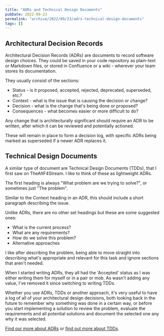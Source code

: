 ```yaml
---
title: "ADRs and Technical Design Documents"
pubDate: 2022-09-23
permalink: "archive/2022/09/23/adrs-technical-design-documents"
tags: []
---
```


## Architectural Decision Records

Architectural Decision Records (ADRs) are documents to record software design choices. They could be saved in your code repository as plain-text or Markdown files, or stored in Confluence or a wiki - wherever your team stores its documentation.

They usually consist of the sections:

* Status - is it proposed, accepted, rejected, deprecated, superseded, etc.?
* Context - what is the issue that is causing the decision or change?
* Decision - what is the change that's being done or proposed?
* Consequences - what becomes easier or more difficult to do?

Any change that is architecturally significant should require an ADR to be written, after which it can be reviewed and potentially actioned.

These will remain in place to form a decision log, with specific ADRs being marked as superseded if a newer ADR replaces it.

## Technical Design Documents

A similar type of document are Technical Design Documents (TDDs), that I first saw on TheAltF4Stream. I like to think of these as lightweight ADRs.

The first heading is always "What problem are we trying to solve?", or sometimes just "The problem".

Similar to the Context heading in an ADR, this should include a short paragraph describing the issue.

Unlike ADRs, there are no other set headings but these are some suggested ones:

-  What is the current process?
-  What are any requirements?
-  How do we solve this problem?
-  Alternative approaches

I like after describing the problem, being able to move straight into describing what's appropriate and relevant for this task and ignore sections that aren't needed.

When I started writing ADRs, they all had the 'Accepted' status as I was either writing them for myself or in a pair or mob. As wasn't adding any value, I've removed it since switching to writing TDDs.

Whether you use ADRs, TDDs or another approach, it's very useful to have a log of all of your architectural design decisions, both looking back in the future to remember why something was done in a certain way, or before you start implementing a solution to review the problem, evaluate the requirements and all potential solutions and document the selected one any why it was selected.

[Find our more about ADRs](https://adr.github.io) or [find out more about TDDs](https://altf4.wiki/t/how-do-i-write-a-tdd/21).
